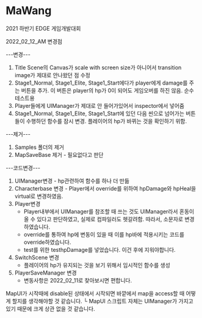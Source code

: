 # MaWang
2021 하반기 EDGE 게임개발대회

2022_02_12_AM 변경점

---변경---
1. Title Scene의 Canvas가 scale with screen size가 아니어서 transition image가 제대로 안나왔던 점 수정
2. Stage1_Normal, Stage1_Elite, Stage1_Start에다가 player에게 damage를 주는 버튼을 추가. 이 버튼은 player의 hp가 0이 되어도 게임오버를 하진 않음. 순수 테스트용
3. Player들에게 UIManager가 제대로 안 들어가있어서 inspector에서 넣어줌
4. Stage1_Normal, Stage1_Elite, Stage1_Start에 있던 다음 씬으로 넘어가는 버튼들이 수행하던 함수를 잠시 변경. 플레이어의 hp가 바뀌는 것을 확인하기 위함.



---제거---
1. Samples 폴더의 제거
2. MapSaveBase 제거 - 필요없다고 판단



---코드변경---
1. UIManager변경 - hp관련하여 함수를 하나 더 만듦
2. Characterbase 변경 - Player에서 override를 위하여 hpDamage와 hpHeal을 virtual로 변경하였음.
3. Player변경
	- Player내부에서 UIManager를 참조할 때 쓰는 것도 UIManager라서 혼동이 올 수 있다고 판단하였고, 실제로 컴파일러도 헷갈려함.
	  따라서, 소문자로 변경하였습니다.
	- override를 통하여 hp에 변동이 있을 때 이를 hp바에 적용시키는 코드를 override하였습니다.
	- test를 위한 testhpDamage를 넣었습니다. 이건 후에 지워야합니다.
4. SwitchScene 변경
	- 플레이어의 hp가 유지되는 것을 보기 위해서 임시적인 함수를 생성
5. PlayerSaveManager 변경
	- 변동사항은 2022_02_11로 찾아보시면 편합니다.




>>>>>>>>>>>>>
MapUI가 시작때에 disable된 상태에서 시작되면 바깥에서 map을 access할 때 어떻게 할지를 생각해야할 것 같습니다.
 └ MapUI 스크립트 자체는 UIManager가 가지고 있기 때문에 크게 상관 없을 것 같습니다.

